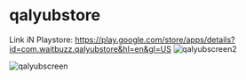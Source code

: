 # qalyubstore
Link iN Playstore: https://play.google.com/store/apps/details?id=com.waitbuzz.qalyubstore&hl=en&gl=US
![qalyubscreen2](https://user-images.githubusercontent.com/47438788/103618356-7d119800-4f38-11eb-968e-eae1db1d1737.jpg)

![qalyubscreen](https://user-images.githubusercontent.com/47438788/103618244-4a679f80-4f38-11eb-9f9a-b3f0c3fa202e.jpg)
